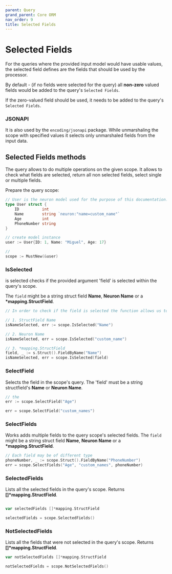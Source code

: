 ```yaml
---
parent: Query
grand_parent: Core ORM
nav_order: 9
title: Selected Fields
---
```


# Selected Fields

For the queries where the provided input model would have usable values, the selected field defines are the fields that should be used by the processor.

By default - (if no fields were selected for the query) all **non-zero** valued fields would be added to the query's `Selected Fields`.

If the zero-valued field should be used, it needs to be added to the query's `Selected Fields`.

### JSONAPI

It is also used by the `encoding/jsonapi` package. While unmarshaling the scope with specified values it selects only unmarshaled fields from the input data.



## Selected Fields methods

The query allows to do multiple operations on the given scope.
It allows to check what fields are selected, return all non selected fields, select single or multiple fields.

Prepare the query scope:
```go
// User is the neuron model used for the purpose of this documentation.
type User struct {
    ID          int
    Name        string `neuron:"name=custom_name"`
    Age         int
    PhoneNumber string
}

// create model instance
user := User{ID: 1, Name: "Miguel", Age: 17}

// 
scope := MustNew(&user)

```

### IsSelected

is selected checks if the provided argument 'field' is selected within the query's scope.

The `field` might be a string struct field **Name**,  **Neuron Name** or a __*mapping.StructField__.
```go
// In order to check if the field is selected the function allows us to use multiple 'field' types:

// 1. StructField Name
isNameSelected, err := scope.IsSelected("Name")

// 2. Neuron Name
isNameSelected, err = scope.IsSelected("custom_name")

// 3. *mapping.StructField
field, _ := s.Struct().FieldByName("Name")
isNameSelected, err = scope.IsSelected(field)
```

### SelectField

Selects the field in the scope's query. The 'field' must be a string structfield's **Name** or  **Neuron Name**.

```go
// the
err := scope.SelectField("Age")

err = scope.SelectField("custom_names")
```

### SelectFields 

Works adds multiple fields to the query scope's selected fields.
The `field` might be a string struct field **Name**,  **Neuron Name** or a __*mapping.StructField__.

```go
// Each field may be of different type
phoneNumber, _ := scope.Struct().FieldByName("PhoneNumber")
err = scope.SelectFields("Age", "custom_names", phoneNumber)
```

### SelectedFields

Lists all the selected fields in the query's scope. Returns __[]*mapping.StructField__.

```go 

var selectedFields []*mapping.StructField

selectedFields = scope.SelectedFields()
```

### NotSelectedFields

Lists all the fields that were not selected in the query's scope.
Returns __[]*mapping.StructField__.

```go
var notSelectedFields []*mapping.StructField

notSelectedFields = scope.NotSelectedFields()
```
